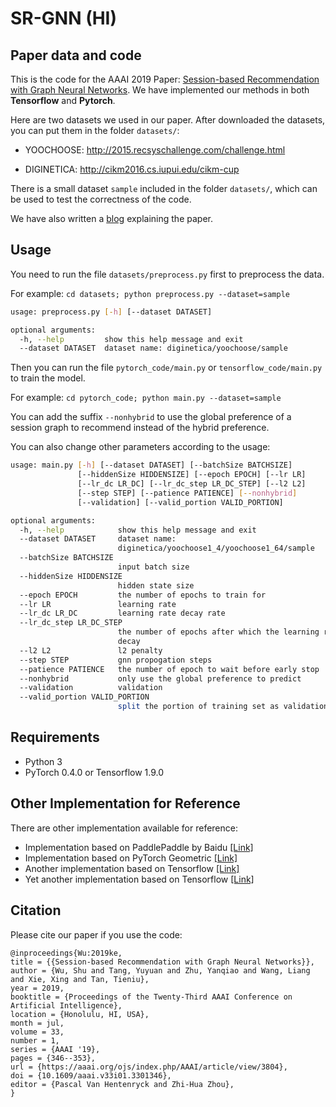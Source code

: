 # SR-GNN (HI)

## Paper data and code

This is the code for the AAAI 2019 Paper: [Session-based Recommendation with Graph Neural Networks](https://arxiv.org/abs/1811.00855). We have implemented our methods in both **Tensorflow** and **Pytorch**.

Here are two datasets we used in our paper. After downloaded the datasets, you can put them in the folder `datasets/`:

- YOOCHOOSE: <http://2015.recsyschallenge.com/challenge.html>

- DIGINETICA: <http://cikm2016.cs.iupui.edu/cikm-cup>

There is a small dataset `sample` included in the folder `datasets/`, which can be used to test the correctness of the code.

We have also written a [blog](https://sxkdz.github.io/research/SR-GNN) explaining the paper.

## Usage

You need to run the file  `datasets/preprocess.py` first to preprocess the data.

For example: `cd datasets; python preprocess.py --dataset=sample`

```bash
usage: preprocess.py [-h] [--dataset DATASET]

optional arguments:
  -h, --help         show this help message and exit
  --dataset DATASET  dataset name: diginetica/yoochoose/sample
```

Then you can run the file `pytorch_code/main.py` or `tensorflow_code/main.py` to train the model.

For example: `cd pytorch_code; python main.py --dataset=sample`

You can add the suffix `--nonhybrid` to use the global preference of a session graph to recommend instead of the hybrid preference.

You can also change other parameters according to the usage:

```bash
usage: main.py [-h] [--dataset DATASET] [--batchSize BATCHSIZE]
               [--hiddenSize HIDDENSIZE] [--epoch EPOCH] [--lr LR]
               [--lr_dc LR_DC] [--lr_dc_step LR_DC_STEP] [--l2 L2]
               [--step STEP] [--patience PATIENCE] [--nonhybrid]
               [--validation] [--valid_portion VALID_PORTION]

optional arguments:
  -h, --help            show this help message and exit
  --dataset DATASET     dataset name:
                        diginetica/yoochoose1_4/yoochoose1_64/sample
  --batchSize BATCHSIZE
                        input batch size
  --hiddenSize HIDDENSIZE
                        hidden state size
  --epoch EPOCH         the number of epochs to train for
  --lr LR               learning rate
  --lr_dc LR_DC         learning rate decay rate
  --lr_dc_step LR_DC_STEP
                        the number of epochs after which the learning rate
                        decay
  --l2 L2               l2 penalty
  --step STEP           gnn propogation steps
  --patience PATIENCE   the number of epoch to wait before early stop
  --nonhybrid           only use the global preference to predict
  --validation          validation
  --valid_portion VALID_PORTION
                        split the portion of training set as validation set
```

## Requirements

- Python 3
- PyTorch 0.4.0 or Tensorflow 1.9.0

## Other Implementation for Reference
There are other implementation available for reference:
- Implementation based on PaddlePaddle by Baidu [[Link]](https://github.com/PaddlePaddle/models/tree/develop/PaddleRec/gnn)
- Implementation based on PyTorch Geometric [[Link]](https://github.com/RuihongQiu/SR-GNN_PyTorch-Geometric)
- Another implementation based on Tensorflow [[Link]](https://github.com/jimanvlad/SR-GNN)
- Yet another implementation based on Tensorflow [[Link]](https://github.com/loserChen/TensorFlow-In-Practice/tree/master/SRGNN)

## Citation

Please cite our paper if you use the code:

```
@inproceedings{Wu:2019ke,
title = {{Session-based Recommendation with Graph Neural Networks}},
author = {Wu, Shu and Tang, Yuyuan and Zhu, Yanqiao and Wang, Liang and Xie, Xing and Tan, Tieniu},
year = 2019,
booktitle = {Proceedings of the Twenty-Third AAAI Conference on Artificial Intelligence},
location = {Honolulu, HI, USA},
month = jul,
volume = 33,
number = 1,
series = {AAAI '19},
pages = {346--353},
url = {https://aaai.org/ojs/index.php/AAAI/article/view/3804},
doi = {10.1609/aaai.v33i01.3301346},
editor = {Pascal Van Hentenryck and Zhi-Hua Zhou},
}
```

